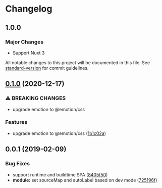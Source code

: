 # Changelog

## 1.0.0

### Major Changes

- Support Nuxt 3

All notable changes to this project will be documented in this file. See [standard-version](https://github.com/conventional-changelog/standard-version) for commit guidelines.

## [0.1.0](https://github.com/nuxt-community/emotion-module/compare/v0.0.1...v0.1.0) (2020-12-17)

### ⚠ BREAKING CHANGES

- upgrade emotion to @emotion/css

### Features

- upgrade emotion to @emotion/css ([1b1c02a](https://github.com/nuxt-community/emotion-module/commit/1b1c02ab9289d011987648127c2d819e16399aee))

<a name="0.0.1"></a>

## 0.0.1 (2019-02-09)

### Bug Fixes

- support runtime and buildtime SPA ([8405f50](https://github.com/nuxt-community/emotion-module/commit/8405f50))
- **module:** set sourceMap and autoLabel based on dev mode ([725196f](https://github.com/nuxt-community/emotion-module/commit/725196f))
